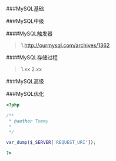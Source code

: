 ###MySQL基础

###MySQL中级

  ####MySQL触发器
  >1.http://ourmysql.com/archives/1362
  
  
  ####MySQL存储过程
  >1.xx
  >2.xx
  
###MySQL高级

###MySQL优化

```php
<?php

/**
 * @author Tommy
 *
 */

var_dump($_SERVER['REQUEST_URI']);

?>
